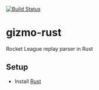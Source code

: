 [![Build Status](https://travis-ci.org/rustyfausak/gizmo-rust.svg?branch=master)](https://travis-ci.org/rustyfausak/gizmo-rust)

# gizmo-rust
Rocket League replay parser in Rust

## Setup
- Install [Rust](https://www.rust-lang.org/downloads.html)

